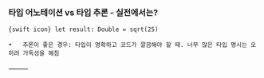 
### 타입 어노테이션 vs 타입 추론 - 실전에서는?
	
`{swift icon} let result: Double = sqrt(25)`
	
	•	추론이 좋은 경우: 타입이 명확하고 코드가 깔끔해야 할 때. 너무 많은 타입 명시는 오히려 가독성을 해침

⸻

